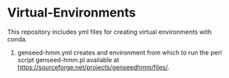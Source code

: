 # Virtual-Environments
This repository includes yml files for creating virtual environments with conda.
1. genseed-hmm.yml creates and environment from which to run the perl script genseed-hmm.pl available at https://sourceforge.net/projects/genseedhmm/files/.

